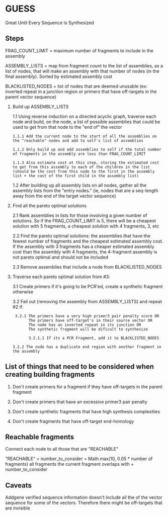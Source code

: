 # GUESS

Great Until Every Sequence is Synthesized

## Steps

FRAG_COUNT_LIMIT = maximum number of fragments to include in the assembly

ASSEMBLY_LISTS = map from fragment count to the list of assemblies, as a list of nodes, that will make an assembly with that number of nodes (in the final assembly). Sorted by estimated assembly cost

BLACKLISTED_NODES = list of nodes that are deemed unusable (ex: inverted repeat in a junction region or primers that have off-targets in the parent vector sequence)

1.  Build up ASSEMBLY_LISTS

    1.1 Using reverse induction on a directed acyclic graph, traverse each node and build, on the node, a list of possible assemblies that could be used to get from that node to the "end of" the vector

        1.1.1 Add the current node to the start of all the assemblies on the "reachable" nodes and add to self's list of assemblies

        1.1.2 Only build up and add assemblies to self if the total number of fragments in the assembly are less than FRAG_COUNT_LIMIT

        1.1.3 Also estimate cost at this step, storing the estimated cost to get from this assembly to each of the children in the list (should be the cost from this node to the first in the assembly list + the cost of the first child in the assembly list)

    1.2 After building up all assembly lists on all nodes, gather all the assembly lists from the "entry nodes." (ie, nodes that are a seq-length away from the end of the target vector sequence)

2.  Find all the pareto optimal solutions

    2.1 Rank assemblies in lists for those involving a given number of solutions. So if the FRAG_COUNT_LIMIT is 5, there will be a cheapest solution with 5 fragments, a cheapest solution with 4 fragments, 3, etc

    2.2 Find the pareto optimal solutions: the assemblies that have the fewest number of fragments and the cheapest estimated assembly cost. If the assembly with 3 fragments has a cheaper estimated assembly cost than the assembly with 4 fragments, the 4-fragment assembly is not pareto optimal and should not be included

    2.3 Remove assemblies that include a node from BLACKLISTED_NODES

3.  Traverse each pareto optimal solution from #3:

    3.1 Create primers if it's going to be PCR'ed, create a synthetic fragment otherwise

    3.2 Fail out (removing the assembly from ASSEMBLY_LISTS) and repeat #2 if:

         3.2.1 The primers have a very high primer3 pair penalty score OR
               The primers have off-target's in their source vector OR
               The node has an inverted repeat in its junction OR
               The synthetic fragment will be dificult to synthesize

               3.2.1.1 If its a PCR Fragment, add it to BLACKLISTED_NODES

        3.2.2 The node has a duplicate end region with another fragment in the assembly

## List of things that need to be considered when creating building fragments

1.  Don't create primers for a fragment if they have off-targets in the parent fragment

2.  Don't create primers that have an excessive primer3 pair penalty

3.  Don't create synthetic fragments that have high synthesis complexities

4.  Don't create fragments that have off-target end-homology

## Reachable fragments

Connect each node to all those that are "REACHABLE"

"REACHABLE" =
number_to_consider = Math.max(10, 0.05 \* number of fragments)
all fragments the current fragment overlaps with + number_to_consider

## Caveats

Addgene verified sequence information doesn't include all the of the vector sequence for some of the vectors. Therefore there might be off-targets that are invisible
